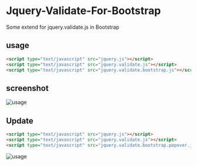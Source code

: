 Jquery-Validate-For-Bootstrap
=============================

Some extend for jquery.validate.js in Bootstrap

## usage

```html
<script type="text/javascript" src="jquery.js"></script>
<script type="text/javascript" src="jquery.validate.js"></script>
<script type="text/javascript" src="jquery.validate.bootstrap.js"></script>
```

## screenshot

![usage](https://raw.github.com/suyan/Jquery-Validate-For-Bootstrap/master/screenshot.png)

## Update

```html
<script type="text/javascript" src="jquery.js"></script>
<script type="text/javascript" src="jquery.validate.js"></script>
<script type="text/javascript" src="jquery.validate.bootstrap.popover.js"></script>
```

![usage](https://raw.github.com/suyan/Jquery-Validate-For-Bootstrap/master/screenshot.png)
